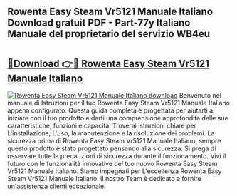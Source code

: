 ## Rowenta Easy Steam Vr5121 Manuale Italiano Download gratuit PDF - Part-77y Italiano Manuale del proprietario del servizio WB4eu

# <h2><a href="http://dfgvame.blite.top/?on=Rowenta+Easy+Steam+Vr5121+Manuale+Italiano">🔗Download 👉🔴 Rowenta Easy Steam Vr5121 Manuale Italiano</a></h2>

[![Rowenta Easy Steam Vr5121 Manuale Italiano download](https://i.imgur.com/lujVjoI.png)](http://dfgvame.blite.top/?on=Rowenta+Easy+Steam+Vr5121+Manuale+Italiano)
Benvenuto nel manuale di Istruzioni per il tuo Rowenta Easy Steam Vr5121 Manuale Italiano appena configurato. Questa guida completa è progettata per aiutarti a iniziare con il tuo prodotto e darti una comprensione approfondita delle sue caratteristiche, funzioni e capacità. Troverai istruzioni chiare per L'installazione, L'uso, la manutenzione e la risoluzione dei problemi. La sicurezza prima di Rowenta Easy Steam Vr5121 Manuale Italiano, sempre questo prodotto è stato progettato pensando alla sicurezza. Si prega di osservare tutte le precauzioni di sicurezza durante il funzionamento. Vivi il futuro con le funzionalità innovative del tuo nuovo Rowenta Easy Steam Vr5121 Manuale Italiano. Siamo impegnati per L'eccellenza Rowenta Easy Steam Vr5121 Manuale Italiano. Il nostro Team è dedicato a fornire un'assistenza clienti eccezionale.
